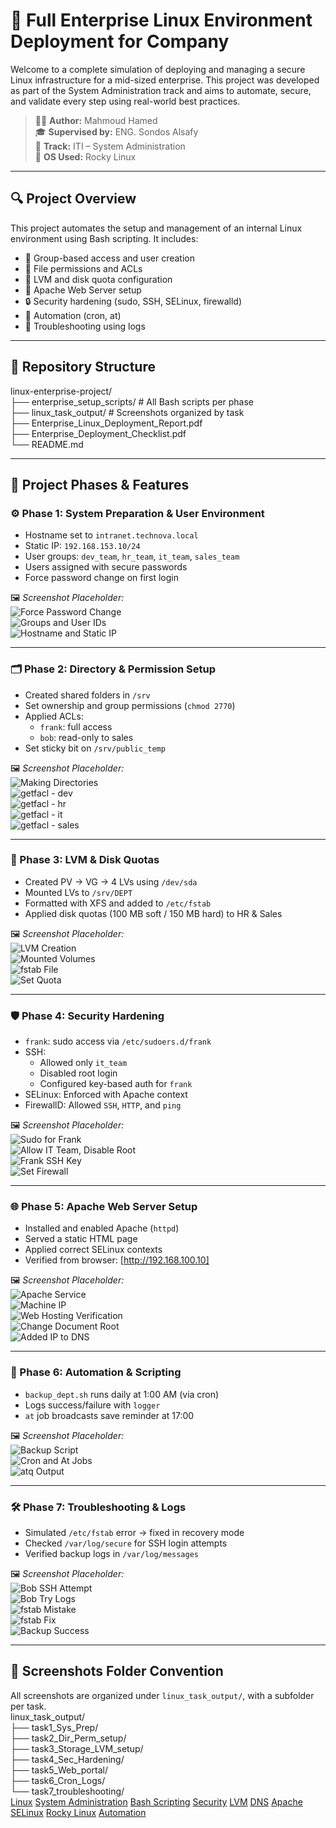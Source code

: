 # 🐧 Full Enterprise Linux Environment Deployment for Company

Welcome to a complete simulation of deploying and managing a secure Linux infrastructure for a mid-sized enterprise. This project was developed as part of the System Administration track and aims to automate, secure, and validate every step using real-world best practices.

> 👨‍💻 **Author:** Mahmoud Hamed  
> 🎓 **Supervised by:** ENG. Sondos Alsafy  
> 📄 **Track:** ITI – System Administration  
> 📁 **OS Used:** Rocky Linux  

---

## 🔍 Project Overview

This project automates the setup and management of an internal Linux environment using Bash scripting. It includes:

- 👥 Group-based access and user creation
- 🔐 File permissions and ACLs
- 💽 LVM and disk quota configuration
- 🧰 Apache Web Server setup
- 🔒 Security hardening (sudo, SSH, SELinux, firewalld)
- 📜 Automation (cron, at)
- 🧾 Troubleshooting using logs

---

## 📂 Repository Structure
linux-enterprise-project/ \
├── enterprise_setup_scripts/ # All Bash scripts per phase \
├── linux_task_output/ # Screenshots organized by task \
├── Enterprise_Linux_Deployment_Report.pdf \
├── Enterprise_Deployment_Checklist.pdf \
└── README.md 

---

## 📑 Project Phases & Features

### ⚙️ Phase 1: System Preparation & User Environment

- Hostname set to `intranet.technova.local`  
- Static IP: `192.168.153.10/24`  
- User groups: `dev_team`, `hr_team`, `it_team`, `sales_team`  
- Users assigned with secure passwords  
- Force password change on first login  

🖼️ *Screenshot Placeholder:*  
![Force Password Change](linux_task_output/task1_Sys_Prep/force_pass_change.png)  
![Groups and User IDs](linux_task_output/task1_Sys_Prep/groups_user_id.png)  
![Hostname and Static IP](linux_task_output/task1_Sys_Prep/hostname_static_ip.png)

---

### 🗂️ Phase 2: Directory & Permission Setup

- Created shared folders in `/srv`  
- Set ownership and group permissions (`chmod 2770`)  
- Applied ACLs:  
  - `frank`: full access  
  - `bob`: read-only to sales  
- Set sticky bit on `/srv/public_temp`  

🖼️ *Screenshot Placeholder:*  
![Making Directories](linux_task_output/task2_Dir_Perm_setup/making_Dirs.png)  
![getfacl - dev](linux_task_output/task2_Dir_Perm_setup/getfacl_dev.png)  
![getfacl - hr](linux_task_output/task2_Dir_Perm_setup/getfacl_hr.png)  
![getfacl - it](linux_task_output/task2_Dir_Perm_setup/getfacl_it.png)  
![getfacl - sales](linux_task_output/task2_Dir_Perm_setup/getfacl_sales.png)

---

### 💾 Phase 3: LVM & Disk Quotas

- Created PV → VG → 4 LVs using `/dev/sda`  
- Mounted LVs to `/srv/DEPT`  
- Formatted with XFS and added to `/etc/fstab`  
- Applied disk quotas (100 MB soft / 150 MB hard) to HR & Sales  

🖼️ *Screenshot Placeholder:*  
![LVM Creation](linux_task_output/task3_Storage_LVM_setup/pvs_vgs_lvs.png)  
![Mounted Volumes](linux_task_output/task3_Storage_LVM_setup/show_mount.png)  
![fstab File](linux_task_output/task3_Storage_LVM_setup/fstab_file.png)  
![Set Quota](linux_task_output/task3_Storage_LVM_setup/set_quota.png)

---

### 🛡️ Phase 4: Security Hardening

- `frank`: sudo access via `/etc/sudoers.d/frank`  
- SSH:  
  - Allowed only `it_team`  
  - Disabled root login  
  - Configured key-based auth for `frank`  
- SELinux: Enforced with Apache context  
- FirewallD: Allowed `SSH`, `HTTP`, and `ping`  

🖼️ *Screenshot Placeholder:*  
![Sudo for Frank](linux_task_output/task4_Sec_Hardening/sudo_frank.png)  
![Allow IT Team, Disable Root](linux_task_output/task4_Sec_Hardening/allow_it_disable_root.png)  
![Frank SSH Key](linux_task_output/task4_Sec_Hardening/sshkeygrn_frank.png)  
![Set Firewall](linux_task_output/task4_Sec_Hardening/set_firewall.png)

---

### 🌐 Phase 5: Apache Web Server Setup

- Installed and enabled Apache (`httpd`)  
- Served a static HTML page  
- Applied correct SELinux contexts  
- Verified from browser: [http://192.168.100.10]  

🖼️ *Screenshot Placeholder:*  
![Apache Service](linux_task_output/task5_Web_portal/systemctl_httpd.png)  
![Machine IP](linux_task_output/task5_Web_portal/machine_ip.png)  
![Web Hosting Verification](linux_task_output/task5_Web_portal/show_hosting.png)  
![Change Document Root](linux_task_output/task5_Web_portal/change_document.png)  
![Added IP to DNS](linux_task_output/task5_Web_portal/added_ip.png)

---

### 🤖 Phase 6: Automation & Scripting

- `backup_dept.sh` runs daily at 1:00 AM (via cron)  
- Logs success/failure with `logger`  
- `at` job broadcasts save reminder at 17:00  

🖼️ *Screenshot Placeholder:*  
![Backup Script](linux_task_output/task6_Cron_Logs/backup_script.png)  
![Cron and At Jobs](linux_task_output/task6_Cron_Logs/cron_at.png)  
![atq Output](linux_task_output/task6_Cron_Logs/words_atq.png)

---

### 🛠️ Phase 7: Troubleshooting & Logs

- Simulated `/etc/fstab` error → fixed in recovery mode  
- Checked `/var/log/secure` for SSH login attempts  
- Verified backup logs in `/var/log/messages`  

🖼️ *Screenshot Placeholder:*  
![Bob SSH Attempt](linux_task_output/task7_troubleshooting/bob_ssh.png)  
![Bob Try Logs](linux_task_output/task7_troubleshooting/bob_try_logs.png)  
![fstab Mistake](linux_task_output/task7_troubleshooting/fstab_mistake.png)  
![fstab Fix](linux_task_output/task7_troubleshooting/fstab_fix.png)  
![Backup Success](linux_task_output/task7_troubleshooting/show_success_backup.png)

---

## 📸 Screenshots Folder Convention

All screenshots are organized under `linux_task_output/`, with a subfolder per task.  
linux_task_output/ \
├── task1_Sys_Prep/ \
├── task2_Dir_Perm_setup/ \
├── task3_Storage_LVM_setup/ \
├── task4_Sec_Hardening/ \
├── task5_Web_portal/ \
├── task6_Cron_Logs/ \
└── task7_troubleshooting/ \
[Linux](https://github.com/search?q=Linux)
[System Administration](https://github.com/search?q=System+Administration)
[Bash Scripting](https://github.com/search?q=Bash+Scripting)
[Security](https://github.com/search?q=Security)
[LVM](https://github.com/search?q=LVM)
[DNS](https://github.com/search?q=DNS)
[Apache](https://github.com/search?q=Apache)
[SELinux](https://github.com/search?q=SELinux)
[Rocky Linux](https://github.com/search?q=Rocky+Linux)
[Automation](https://github.com/search?q=Automation)
